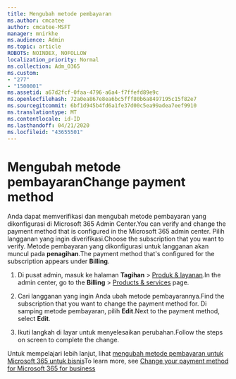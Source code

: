 ```yaml
---
title: Mengubah metode pembayaran
ms.author: cmcatee
author: cmcatee-MSFT
manager: mnirkhe
ms.audience: Admin
ms.topic: article
ROBOTS: NOINDEX, NOFOLLOW
localization_priority: Normal
ms.collection: Adm_O365
ms.custom:
- "277"
- "1500001"
ms.assetid: a67d2fcf-0faa-4796-a6a4-f7ffefd89e9c
ms.openlocfilehash: 72a0ea867e8ea6bc5fff80b6a8497195c15f82e7
ms.sourcegitcommit: 6bf1d945b4fd6a1fe37d00c5ea99adea7eef9910
ms.translationtype: MT
ms.contentlocale: id-ID
ms.lasthandoff: 04/21/2020
ms.locfileid: "43655501"
---
```

# <a name="change-payment-method"></a><span data-ttu-id="36e9a-102">Mengubah metode pembayaran</span><span class="sxs-lookup"><span data-stu-id="36e9a-102">Change payment method</span></span>

<span data-ttu-id="36e9a-103">Anda dapat memverifikasi dan mengubah metode pembayaran yang dikonfigurasi di Microsoft 365 Admin Center.</span><span class="sxs-lookup"><span data-stu-id="36e9a-103">You can verify and change the payment method that is configured in the Microsoft 365 admin center.</span></span> <span data-ttu-id="36e9a-104">Pilih langganan yang ingin diverifikasi.</span><span class="sxs-lookup"><span data-stu-id="36e9a-104">Choose the subscription that you want to verify.</span></span> <span data-ttu-id="36e9a-105">Metode pembayaran yang dikonfigurasi untuk langganan akan muncul pada **penagihan**.</span><span class="sxs-lookup"><span data-stu-id="36e9a-105">The payment method that's configured for the subscription appears under **Billing**.</span></span>
  
1. <span data-ttu-id="36e9a-106">Di pusat admin, masuk ke halaman **Tagihan** \> [Produk & layanan](https://go.microsoft.com/fwlink/p/?linkid=842054).</span><span class="sxs-lookup"><span data-stu-id="36e9a-106">In the admin center, go to the **Billing** \> [Products & services](https://go.microsoft.com/fwlink/p/?linkid=842054) page.</span></span>

2. <span data-ttu-id="36e9a-107">Cari langganan yang ingin Anda ubah metode pembayarannya.</span><span class="sxs-lookup"><span data-stu-id="36e9a-107">Find the subscription that you want to change the payment method for.</span></span> <span data-ttu-id="36e9a-108">Di samping metode pembayaran, pilih **Edit**.</span><span class="sxs-lookup"><span data-stu-id="36e9a-108">Next to the payment method, select **Edit**.</span></span>

3. <span data-ttu-id="36e9a-109">Ikuti langkah di layar untuk menyelesaikan perubahan.</span><span class="sxs-lookup"><span data-stu-id="36e9a-109">Follow the steps on screen to complete the change.</span></span>

<span data-ttu-id="36e9a-110">Untuk mempelajari lebih lanjut, lihat [mengubah metode pembayaran untuk Microsoft 365 untuk bisnis](https://docs.microsoft.com/office365/admin/subscriptions-and-billing/change-payment-method)</span><span class="sxs-lookup"><span data-stu-id="36e9a-110">To learn more, see  [Change your payment method for Microsoft 365 for business](https://docs.microsoft.com/office365/admin/subscriptions-and-billing/change-payment-method)</span></span>
